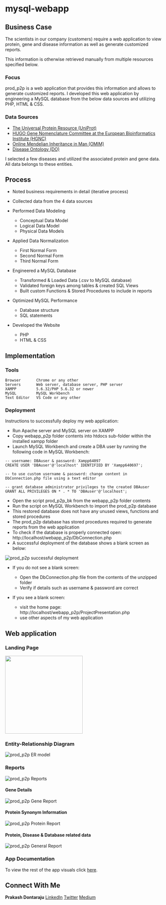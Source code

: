 # mysql-webapp

## Business Case

The scientists in our company (customers) require a web application to view protein, gene and disease information as well as generate customized reports.

This information is otherwise retrieved manually from multiple resources specified below. 

### Focus

prod_p2p is a web application that provides this information and allows to generate customized reports. I developed this web application by engineering a MySQL database from the below data sources and utilizing PHP, HTML & CSS.

### Data Sources

* [The Universal Protein Resource (UniProt)](https://www.uniprot.org/uniprot/)
* [HUGO Gene Nomenclature Committee at the European Bioinformatics Institute (HGNC)](https://www.genenames.org/)
* [Online Mendelian Inheritance in Man (OMIM)](http://omim.org/)
* [Disease Ontology (DO)](http://disease-ontology.org/)

I selected a few diseases and utilized the associated protein and gene data. All data belongs to these entities.

## Process

* Noted business requirements in detail (iterative process)

* Collected data from the 4 data sources

* Performed Data Modeling
  - Conceptual Data Model
  - Logical Data Model
  - Physical Data Models

* Applied Data Normalization
  - First Normal Form
  - Second Normal Form
  - Third Normal Form

* Engineered a MySQL Database
  - Transformed & Loaded Data (.csv to MySQL database)
  - Validated foreign keys among tables & created SQL Views
  - Built custom Functions & Stored Procedures to include in reports

* Optimized MySQL Performance
  - Database structure
  - SQL statements

* Developed the Website
  - PHP
  - HTML & CSS

## Implementation

### Tools

```
Browser       Chrome or any other
Servers       Web server, database server, PHP server
XAMPP         5.6.32/PHP 5.6.32 or newer
MySQL         MySQL Workbench
Text Editor   VS Code or any other
```

### Deployment

Instructions to successfully deploy my web application:

* Run Apache server and MySQL server on XAMPP
* Copy webapp_p2p folder contents into htdocs sub-folder within the installed xampp folder
* Launch MySQL Workbench and create a DBA user by running the following code in MySQL Workbench:

```
-- username: DBAuser & password: Xampp64097
CREATE USER 'DBAuser'@'localhost' IDENTIFIED BY 'Xampp640697';

-- to use custom username & password: change content in DbConnection.php file using a text editor

-- grant database administrator privileges to the created DBAuser
GRANT ALL PRIVILEGES ON * . * TO 'DBAuser'@'localhost';
```

* Open the script prod_p2p_bk from the webapp_p2p folder contents
* Run the script on MySQL Workbench to import the prod_p2p database 
* This restored database does not have any unused views, functions and stored procedures
* The prod_p2p database has stored procedures required to generate reports from the web application
* To check if the database is properly connected open: http://localhost/webapp_p2p/DbConnection.php
* A successful deployment of the database shows a blank screen as below:

![prod_p2p successful deployment](https://github.com/prakashdontaraju/mysql-webapp/blob/master/webapp_p2p/p2p_images/1.PNG)

* If you do not see a blank screen:
  - Open the DbConnection.php file from the contents of the unzipped folder
  - Verify if details such as username & password are correct

* If you see a blank screen:
  - visit the home page: http://localhost/webapp_p2p/ProjectPresentation.php
  - use other aspects of my web application

## Web application 

### Landing Page

<img src="https://github.com/prakashdontaraju/mysql-webapp/blob/master/webapp_p2p/p2p_images/2.PNG" width="250">

### Entity-Relationship Diagram

![prod_p2p ER model](https://github.com/prakashdontaraju/mysql-webapp/blob/master/webapp_p2p/p2p_images/6.PNG)

### Reports 

![prod_p2p Reports](https://github.com/prakashdontaraju/mysql-webapp/blob/master/webapp_p2p/p2p_images/9.PNG)

#### Gene Details

![prod_p2p Gene Report](https://github.com/prakashdontaraju/mysql-webapp/blob/master/webapp_p2p/p2p_images/10.PNG)

#### Protein Synonym Information

![prod_p2p Protein Report](https://github.com/prakashdontaraju/mysql-webapp/blob/master/webapp_p2p/p2p_images/11.PNG)

#### Protein, Disease & Database related data

![prod_p2p General Report](https://github.com/prakashdontaraju/mysql-webapp/blob/master/webapp_p2p/p2p_images/12.PNG)

### App Documentation

To view the rest of the app visuals click [here](app_documentation.md).

## Connect With Me

**Prakash Dontaraju** [LinkedIn](https://www.linkedin.com/in/prakashdontaraju) [Twitter](https://twitter.com/WittyGrit) [Medium](https://medium.com/@wittygrit)
